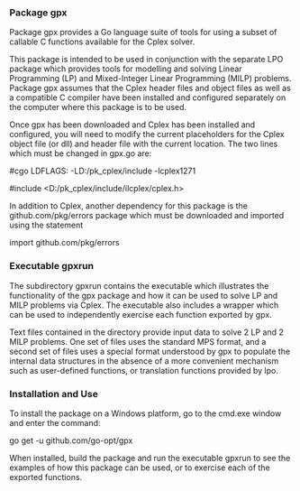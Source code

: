 ### Package gpx

Package gpx provides a Go language suite of tools for using a subset of callable C functions available for the
Cplex solver. 

This package is intended to be used in conjunction with the separate LPO package 
which provides tools for modelling and solving Linear Programming (LP) and Mixed-Integer 
Linear Programming (MILP) problems. Package gpx assumes that the Cplex header files
and object files as well as a compatible C compiler have been installed and configured
separately on the computer where this package is to be used.

Once gpx has been downloaded and Cplex has been installed and configured, you will need to modify the
current placeholders for the Cplex object file (or dll) and header file with the current location.
The two lines which must be changed in gpx.go are:

#cgo LDFLAGS: -LD:/pk_cplex/include -lcplex1271

#include <D:/pk_cplex/include/ilcplex/cplex.h>

In addition to Cplex, another dependency for this package is the github.com/pkg/errors package which must be
downloaded and imported using the statement

import github.com/pkg/errors


### Executable gpxrun

The subdirectory gpxrun contains the executable which illustrates the functionality of the
gpx package and how it can be used to solve LP and MILP problems via Cplex. The executable
also includes a wrapper which can be used to independently exercise each function exported
by gpx. 

Text files contained in the directory provide input data to solve 2 LP and 2 MILP
problems. One set of files uses the standard MPS format, and a second set of files uses
a special format understood by gpx to populate the internal data structures in the absence
of a more convenient mechanism such as user-defined functions, or translation functions provided
by lpo.

### Installation and Use

To install the package on a Windows platform, go to the cmd.exe window and enter the command:

go get -u github.com/go-opt/gpx

When installed, build the package and run the executable gpxrun to see the examples of how this package can be used, or to exercise each of the exported functions.
